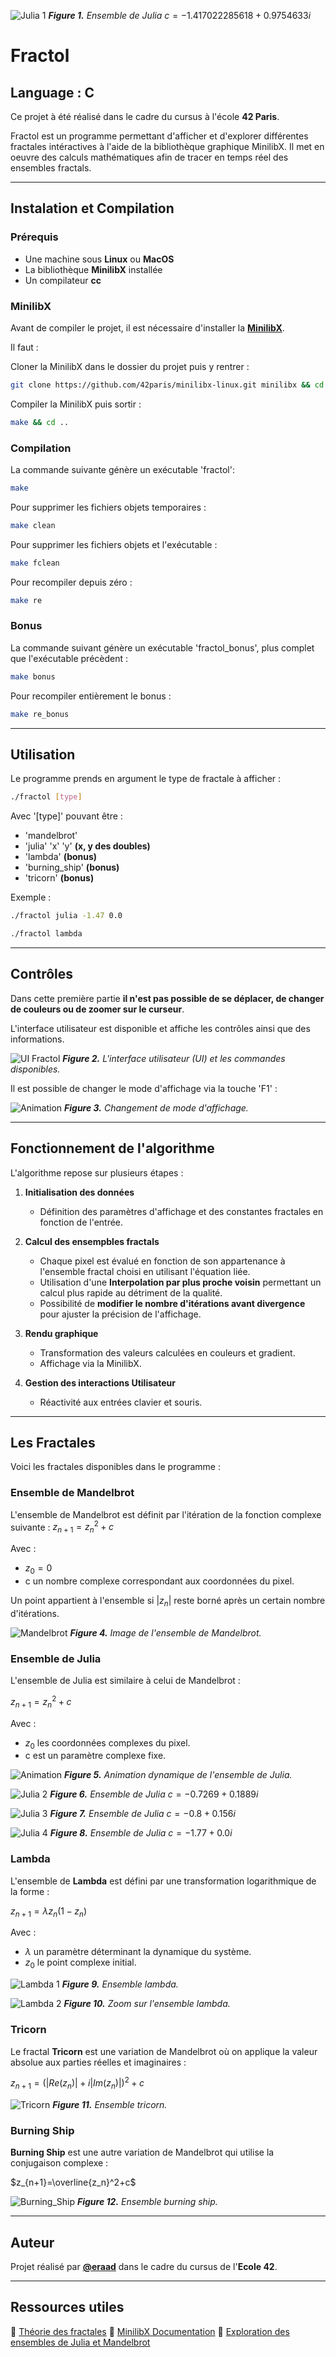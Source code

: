![Julia 1](images/Julia_X_X.png)
***Figure 1.** Ensemble de Julia* $c=-1.417022285618 + 0.9754633i$

# Fractol

## Language : C
Ce projet à été réalisé dans le cadre du cursus à l'école **42 Paris**.

Fractol est un programme permettant d'afficher et d'explorer différentes fractales intéractives à l'aide de la bibliothèque graphique MinilibX. Il met en oeuvre des calculs mathématiques afin de tracer en temps réel des ensembles fractals.

---

## Instalation et Compilation

### Prérequis
- Une machine sous **Linux** ou **MacOS**
- La bibliothèque **MinilibX** installée
- Un compilateur **cc**

### MinilibX
Avant de compiler le projet, il est nécessaire d'installer la **[MinilibX](https://github.com/42paris/minilibx-linux.git)**.

Il faut :

Cloner la MinilibX dans le dossier du projet puis y rentrer :

```sh
git clone https://github.com/42paris/minilibx-linux.git minilibx && cd minilibx
``` 

Compiler la MinilibX puis sortir :

```sh
make && cd ..
```

### Compilation
La commande suivante génère un exécutable 'fractol':

```sh
make
```

Pour supprimer les fichiers objets temporaires :

```sh
make clean
```

Pour supprimer les fichiers objets et l'exécutable :

```sh
make fclean
```

Pour recompiler depuis zéro :

```sh
make re
```

### Bonus
La commande suivant génère un exécutable 'fractol_bonus', plus complet que l'exécutable précèdent :

```sh
make bonus
```

Pour recompiler entièrement le bonus :

```sh
make re_bonus
```

---

## Utilisation
Le programme prends en argument le type de fractale à afficher :

```sh
./fractol [type]
```

Avec '[type]' pouvant être :

- 'mandelbrot'
- 'julia' 'x' 'y' **(x, y des doubles)**
- 'lambda' **(bonus)**
- 'burning_ship' **(bonus)**
- 'tricorn' **(bonus)**

Exemple :

```sh
./fractol julia -1.47 0.0
```

```sh
./fractol lambda
```

---

## Contrôles
Dans cette première partie **il n'est pas possible de se déplacer, de changer de couleurs ou de zoomer sur le curseur**.

L'interface utilisateur est disponible et affiche les contrôles ainsi que des informations.

![UI Fractol](images/UI_2.png)
***Figure 2.** L'interface utilisateur (UI) et les commandes disponibles.*

Il est possible de changer le mode d'affichage via la touche 'F1' :

![Animation](images/Mandelbrot_GIF.gif)
***Figure 3.** Changement de mode d'affichage.*

---

## Fonctionnement de l'algorithme
L'algorithme repose sur plusieurs étapes :

1. **Initialisation des données**

    - Définition des paramètres d'affichage et des constantes fractales en fonction de l'entrée.

2. **Calcul des ensempbles fractals**

    - Chaque pixel est évalué en fonction de son appartenance à l'ensemble fractal choisi en utilisant l'équation liée.
    - Utilisation d'une **Interpolation par plus proche voisin** permettant un calcul plus rapide au détriment de la qualité.
    - Possibilité de **modifier le nombre d'itérations avant divergence** pour ajuster la précision de l'affichage.

3. **Rendu graphique**

    - Transformation des valeurs calculées en couleurs et gradient.
    - Affichage via la MinilibX.

4. **Gestion des interactions Utilisateur**

    - Réactivité aux entrées clavier et souris.

---

## Les Fractales
Voici les fractales disponibles dans le programme :

### Ensemble de Mandelbrot
L'ensemble de Mandelbrot est définit par l'itération de la fonction complexe suivante :
$z_{n+1}=z_n^2+c$

Avec :
- $z_0=0$
- c un nombre complexe correspondant aux coordonnées du pixel.

Un point appartient à l'ensemble si $|z_n|$ reste borné après un certain nombre d'itérations.

![Mandelbrot](images/Mandelbrot.png)
***Figure 4.** Image de l'ensemble de Mandelbrot.*

### Ensemble de Julia
L'ensemble de Julia est similaire à celui de Mandelbrot :

$z_{n+1}=z_n^2+c$

Avec :
- $z_0$ les coordonnées complexes du pixel.
- c est un paramètre complexe fixe.

![Animation](images/Julia_GIF_2.gif)
***Figure 5.** Animation dynamique de l'ensemble de Julia.*

![Julia 2](images/Julia_-0.7269_0.1889.png)
***Figure 6.** Ensemble de Julia* $c=-0.7269 + 0.1889i$

![Julia 3](images/Julia_-0.8_0.156.png)
***Figure 7.** Ensemble de Julia* $c=-0.8 + 0.156i$

![Julia 4](images/Julia_-1.77_0.0_black.png)
***Figure 8.** Ensemble de Julia* $c=-1.77 + 0.0i$

### Lambda
L'ensemble de **Lambda** est défini par une transformation logarithmique de la forme :

$z_{n+1}=\lambda z_n(1 - z_n)$

Avec :
- $\lambda$ un paramètre déterminant la dynamique du système.
- $z_0$ le point complexe initial.

![Lambda 1](images/Lambda_2.png)
***Figure 9.** Ensemble lambda.*

![Lambda 2](images/Lambda_1.png)
***Figure 10.** Zoom sur l'ensemble lambda.*

### Tricorn
Le fractal **Tricorn** est une variation de Mandelbrot où on applique la valeur absolue aux parties réelles et imaginaires :

$z_{n+1}=(|Re(z_n)| + i|Im(z_n)|)^2+c$

![Tricorn](images/Tricorn.png)
***Figure 11.** Ensemble tricorn.*

### Burning Ship
**Burning Ship** est une autre variation de Mandelbrot qui utilise la conjugaison complexe :

$z_{n+1}=\overline{z_n}^2+c$

![Burning_Ship](images/Burning_Ship_1.png)
***Figure 12.** Ensemble burning ship.*

---

## Auteur

Projet réalisé par [**@eraad**](https://profile.intra.42.fr/users/eraad) dans le cadre du cursus de l'**Ecole 42**.

---

## Ressources utiles

🔹 [Théorie des fractales](https://fr.wikipedia.org/wiki/Fractale)
🔹 [MinilibX Documentation](https://github.com/42Paris/minilibx-linux)
🔹 [Exploration des ensembles de Julia et Mandelbrot](https://www.complexityexplorer.org/)
